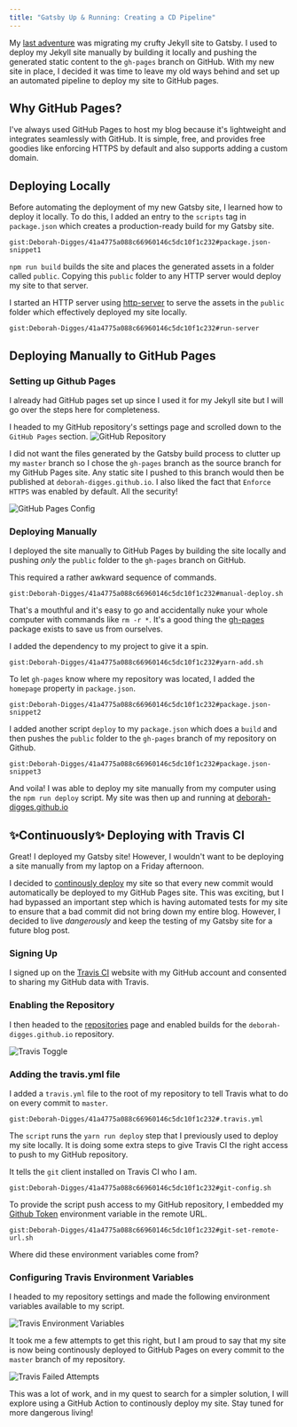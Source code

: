 ```yaml
---
title: "Gatsby Up & Running: Creating a CD Pipeline"
---
```


My [last adventure](https://deborah-digges.github.io/2020/09/16/Jekyll-to-Gatsby) was migrating my crufty Jekyll site to Gatsby. I used to deploy my Jekyll site manually by building it locally and pushing the generated static content to the `gh-pages` branch on GitHub. With my new site in place, I decided it was time to leave my old ways behind and set up an automated pipeline to deploy my site to GitHub pages.

## Why GitHub Pages?

I've always used GitHub Pages to host my blog because it's lightweight and integrates seamlessly with GitHub. It is simple, free, and provides free goodies like enforcing HTTPS by default and also supports adding a custom domain.

## Deploying Locally

Before automating the deployment of my new Gatsby site, I learned how to deploy it locally. To do this, I added an entry to the `scripts` tag in `package.json` which creates a production-ready build for my Gatsby site.

`gist:Deborah-Digges/41a4775a088c66960146c5dc10f1c232#package.json-snippet1`


```npm run build``` builds the site and places the generated assets in a folder called `public`. Copying this `public` folder to any HTTP server would deploy my site to that server.

I started an HTTP server using [http-server](https://www.npmjs.com/package/http-server) to serve the assets in the `public` folder which effectively deployed my site locally.

`gist:Deborah-Digges/41a4775a088c66960146c5dc10f1c232#run-server`

## Deploying Manually to GitHub Pages

### Setting up Github Pages

I already had GitHub pages set up since I used it for my Jekyll site but I will go over the steps here for completeness.

I headed to my GitHub repository's settings page and scrolled down to the `GitHub Pages` section.
![GitHub Repository](../images/github-repository.png)

I did not want the files generated by the Gatsby build process to clutter up my `master` branch so I chose the `gh-pages` branch as the source branch for my GitHub Pages site. Any static site I pushed to this branch would then be published at `deborah-digges.github.io`. I also liked the fact that `Enforce HTTPS` was enabled by default. All the security!

![GitHub Pages Config](../images/github-pages-config.png)

### Deploying Manually

I deployed the site manually to GitHub Pages by building the site locally and pushing *only* the `public` folder to the `gh-pages` branch on GitHub.

This required a rather awkward sequence of commands.

`gist:Deborah-Digges/41a4775a088c66960146c5dc10f1c232#manual-deploy.sh`

That's a mouthful and it's easy to go and accidentally nuke your whole computer with commands like `rm -r *`. It's a good thing the [gh-pages](https://www.npmjs.com/package/gh-pages) package exists to save us from ourselves.

I added the dependency to my project to give it a spin.

`gist:Deborah-Digges/41a4775a088c66960146c5dc10f1c232#yarn-add.sh`

To let `gh-pages` know where my repository was located, I  added the `homepage` property in `package.json`.

`gist:Deborah-Digges/41a4775a088c66960146c5dc10f1c232#package.json-snippet2`


I added another script `deploy` to my `package.json` which does a `build` and then pushes the `public` folder to the `gh-pages` branch of my repository on Github.

`gist:Deborah-Digges/41a4775a088c66960146c5dc10f1c232#package.json-snippet3`


And voila! I was able to deploy my site manually from my computer using the `npm run deploy` script. My site was then up and running at [deborah-digges.github.io](http://deborah-digges.github.io/)

## ✨Continuously✨ Deploying with Travis CI

Great! I deployed my Gatsby site! However, I wouldn't want to be deploying a site manually from my laptop on a Friday afternoon.

I decided to [continously deploy](https://www.atlassian.com/continuous-delivery/principles/continuous-integration-vs-delivery-vs-deployment) my site so that every new commit would automatically be deployed to my GitHub Pages site. This was exciting, but I had bypassed an important step which is having automated tests for my site to ensure that a bad commit did not bring down my entire blog. However, I decided to live *dangerously* and keep the testing of my Gatsby site for a future blog post.

### Signing Up

I signed up on the [Travis CI](https://travis-ci.org/) website with my GitHub account and consented to sharing my GitHub data with Travis.

### Enabling the Repository

I then headed to the [repositories](https://travis-ci.org/account/repositories) page and enabled builds for the `deborah-digges.github.io` repository.

![Travis Toggle](../images/travis-toggle.png)

### Adding the travis.yml file

I added a `travis.yml` file to the root of my repository to tell Travis what to do on every commit to `master`.

`gist:Deborah-Digges/41a4775a088c66960146c5dc10f1c232#.travis.yml`

The `script` runs the `yarn run deploy` step that I previously used to deploy my site locally. It is doing some extra steps to give Travis CI the right access to push to my GitHub repository.

It tells the `git` client installed on Travis CI who I am.

`gist:Deborah-Digges/41a4775a088c66960146c5dc10f1c232#git-config.sh`


To provide the script push access to my GitHub repository, I embedded my [Github Token](https://docs.github.com/en/github/authenticating-to-github/creating-a-personal-access-token) environment variable in the remote URL.

`gist:Deborah-Digges/41a4775a088c66960146c5dc10f1c232#git-set-remote-url.sh`


Where did these environment variables come from?

### Configuring Travis Environment Variables

I headed to my repository settings and made the following environment variables available to my script.

![Travis Environment Variables](../images/travis-env-var.png)

It took me a few attempts to get this right, but I am proud to say that my site is now being continously deployed to GitHub Pages on every commit to the `master` branch of my repository.

![Travis Failed Attempts](../images/travis-failed-attempts.png)

This was a lot of work, and in my quest to search for a simpler solution, I will explore using a GitHub Action to continously deploy my site. Stay tuned for more dangerous living!
